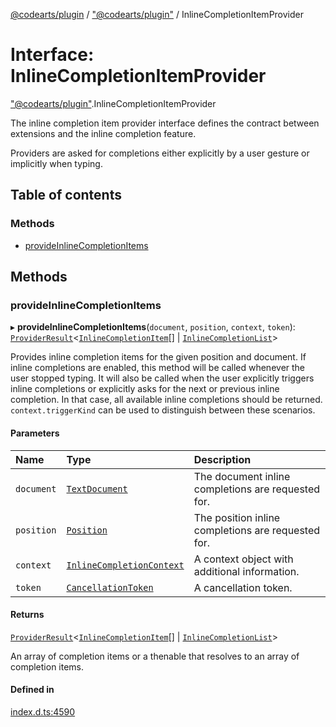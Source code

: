 [@codearts/plugin](../README.md) / ["@codearts/plugin"](../modules/_codearts_plugin_.md) / InlineCompletionItemProvider

# Interface: InlineCompletionItemProvider

["@codearts/plugin"](../modules/_codearts_plugin_.md).InlineCompletionItemProvider

The inline completion item provider interface defines the contract between extensions and
the inline completion feature.

Providers are asked for completions either explicitly by a user gesture or implicitly when typing.

## Table of contents

### Methods

- [provideInlineCompletionItems](codearts_plugin_.InlineCompletionItemProvider.md#provideinlinecompletionitems)

## Methods

### provideInlineCompletionItems

▸ **provideInlineCompletionItems**(`document`, `position`, `context`, `token`): [`ProviderResult`](../modules/_codearts_plugin_.md#providerresult)<[`InlineCompletionItem`](../classes/codearts_plugin_.InlineCompletionItem.md)[] \| [`InlineCompletionList`](../classes/codearts_plugin_.InlineCompletionList.md)\>

Provides inline completion items for the given position and document.
If inline completions are enabled, this method will be called whenever the user stopped typing.
It will also be called when the user explicitly triggers inline completions or explicitly asks for the next or previous inline completion.
In that case, all available inline completions should be returned.
`context.triggerKind` can be used to distinguish between these scenarios.

#### Parameters

| Name | Type | Description |
| :------ | :------ | :------ |
| `document` | [`TextDocument`](codearts_plugin_.TextDocument.md) | The document inline completions are requested for. |
| `position` | [`Position`](../classes/codearts_plugin_.Position.md) | The position inline completions are requested for. |
| `context` | [`InlineCompletionContext`](codearts_plugin_.InlineCompletionContext.md) | A context object with additional information. |
| `token` | [`CancellationToken`](codearts_plugin_.CancellationToken.md) | A cancellation token. |

#### Returns

[`ProviderResult`](../modules/_codearts_plugin_.md#providerresult)<[`InlineCompletionItem`](../classes/codearts_plugin_.InlineCompletionItem.md)[] \| [`InlineCompletionList`](../classes/codearts_plugin_.InlineCompletionList.md)\>

An array of completion items or a thenable that resolves to an array of completion items.

#### Defined in

[index.d.ts:4590](https://github.com/xyz-fish/cloudide-plugin-api/blob/9927cd6/index.d.ts#L4590)
